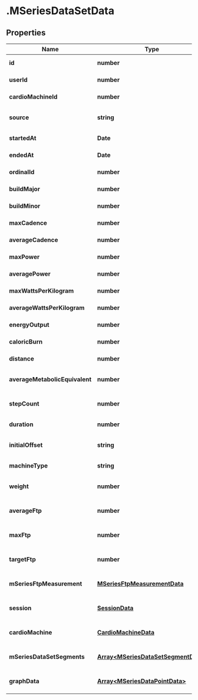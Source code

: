 # .MSeriesDataSetData

## Properties

Name | Type | Description | Notes
------------ | ------------- | ------------- | -------------
**id** | **number** |  | [default to undefined]
**userId** | **number** |  | [default to undefined]
**cardioMachineId** | **number** |  | [default to undefined]
**source** | **string** |  | [optional] [default to undefined]
**startedAt** | **Date** |  | [default to undefined]
**endedAt** | **Date** |  | [default to undefined]
**ordinalId** | **number** |  | [default to undefined]
**buildMajor** | **number** |  | [default to undefined]
**buildMinor** | **number** |  | [default to undefined]
**maxCadence** | **number** |  | [default to undefined]
**averageCadence** | **number** |  | [default to undefined]
**maxPower** | **number** |  | [default to undefined]
**averagePower** | **number** |  | [default to undefined]
**maxWattsPerKilogram** | **number** |  | [default to undefined]
**averageWattsPerKilogram** | **number** |  | [default to undefined]
**energyOutput** | **number** |  | [default to undefined]
**caloricBurn** | **number** |  | [default to undefined]
**distance** | **number** |  | [default to undefined]
**averageMetabolicEquivalent** | **number** |  | [optional] [default to undefined]
**stepCount** | **number** |  | [optional] [default to undefined]
**duration** | **number** |  | [default to undefined]
**initialOffset** | **string** |  | [optional] [default to undefined]
**machineType** | **string** |  | [default to undefined]
**weight** | **number** |  | [optional] [default to undefined]
**averageFtp** | **number** |  | [optional] [default to undefined]
**maxFtp** | **number** |  | [optional] [default to undefined]
**targetFtp** | **number** |  | [optional] [default to undefined]
**mSeriesFtpMeasurement** | [**MSeriesFtpMeasurementData**](MSeriesFtpMeasurementData.md) |  | [optional] [default to undefined]
**session** | [**SessionData**](SessionData.md) |  | [optional] [default to undefined]
**cardioMachine** | [**CardioMachineData**](CardioMachineData.md) |  | [optional] [default to undefined]
**mSeriesDataSetSegments** | [**Array&lt;MSeriesDataSetSegmentData&gt;**](MSeriesDataSetSegmentData.md) |  | [optional] [default to undefined]
**graphData** | [**Array&lt;MSeriesDataPointData&gt;**](MSeriesDataPointData.md) |  | [optional] [default to undefined]

